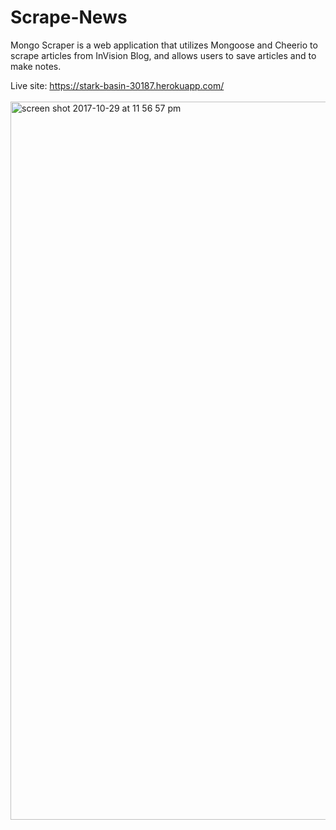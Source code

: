 # Scrape-News
Mongo Scraper is a web application that utilizes Mongoose and Cheerio to scrape articles from InVision Blog, and allows users to save articles and to make notes.

Live site: https://stark-basin-30187.herokuapp.com/
<br />
<br />
<img width="1149" alt="screen shot 2017-10-29 at 11 56 57 pm" src="https://user-images.githubusercontent.com/28972721/32158246-fdeb0994-bd04-11e7-9249-685af85d7d4f.png">
